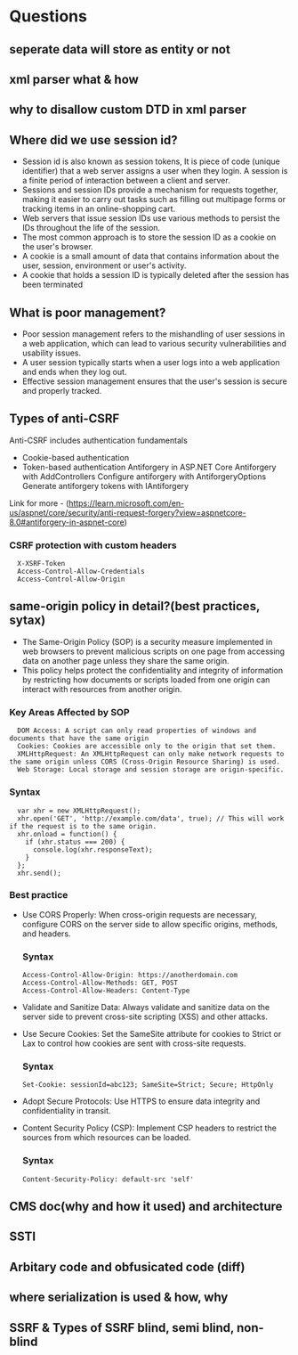 # Questions

## seperate data will store as entity or not

## xml parser what & how

## why to disallow custom DTD in xml parser

## Where did we use session id?
  - Session id is also known as session tokens, It is piece of code (unique identifier) that a web server assigns a user when they login. A session is a finite period of interaction between a client and server.
  - Sessions and session IDs provide a mechanism for requests together, making it easier to carry out tasks such as filling out multipage forms or tracking items in an online-shopping cart.
  - Web servers that issue session IDs use various methods to persist the IDs throughout the life of the session.
  - The most common approach is to store the session ID as a cookie on the user's browser.
  - A cookie is a small amount of data that contains information about the user, session, environment or user's activity.
  - A cookie that holds a session ID is typically deleted after the session has been terminated

## What is poor management?
  - Poor session management refers to the mishandling of user sessions in a web application, which can lead to various security vulnerabilities and usability issues.
  - A user session typically starts when a user logs into a web application and ends when they log out.
  - Effective session management ensures that the user's session is secure and properly tracked.

## Types of anti-CSRF
Anti-CSRF includes authentication fundamentals
  -  Cookie-based authentication
  -  Token-based authentication
Antiforgery in ASP.NET Core
Antiforgery with AddControllers
Configure antiforgery with AntiforgeryOptions
Generate antiforgery tokens with IAntiforgery

  Link for more - (https://learn.microsoft.com/en-us/aspnet/core/security/anti-request-forgery?view=aspnetcore-8.0#antiforgery-in-aspnet-core)
  
### CSRF protection with custom headers 
      X-XSRF-Token
      Access-Control-Allow-Credentials 
      Access-Control-Allow-Origin

## same-origin policy in detail?(best practices, sytax)
  - The Same-Origin Policy (SOP) is a security measure implemented in web browsers to prevent malicious scripts on one page from accessing data on another page unless they share the same origin.
  - This policy helps protect the confidentiality and integrity of information by restricting how documents or scripts loaded from one origin can interact with resources from another origin.

### Key Areas Affected by SOP

      DOM Access: A script can only read properties of windows and documents that have the same origin
      Cookies: Cookies are accessible only to the origin that set them.
      XMLHttpRequest: An XMLHttpRequest can only make network requests to the same origin unless CORS (Cross-Origin Resource Sharing) is used.
      Web Storage: Local storage and session storage are origin-specific.

### Syntax
      var xhr = new XMLHttpRequest();
      xhr.open('GET', 'http://example.com/data', true); // This will work if the request is to the same origin.
      xhr.onload = function() {
        if (xhr.status === 200) {
          console.log(xhr.responseText);
        }
      };
      xhr.send();


### Best practice
  - Use CORS Properly: When cross-origin requests are necessary, configure CORS on the server side to allow specific origins, methods, and headers.

    ### Syntax
        Access-Control-Allow-Origin: https://anotherdomain.com
        Access-Control-Allow-Methods: GET, POST
        Access-Control-Allow-Headers: Content-Type

  - Validate and Sanitize Data: Always validate and sanitize data on the server side to prevent cross-site scripting (XSS) and other attacks.

  - Use Secure Cookies: Set the SameSite attribute for cookies to Strict or Lax to control how cookies are sent with cross-site requests.
    ### Syntax
        Set-Cookie: sessionId=abc123; SameSite=Strict; Secure; HttpOnly

  - Adopt Secure Protocols: Use HTTPS to ensure data integrity and confidentiality in transit.

  - Content Security Policy (CSP): Implement CSP headers to restrict the sources from which resources can be loaded.

    ### Syntax
        Content-Security-Policy: default-src 'self'
  

## CMS doc(why and how it used) and architecture

## SSTI


## Arbitary code and obfusicated code (diff)


## where serialization is used & how, why

## SSRF & Types of SSRF blind, semi blind, non-blind




